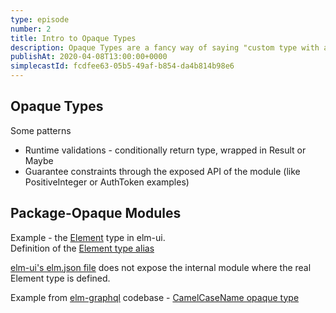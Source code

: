 ```yaml
---
type: episode
number: 2
title: Intro to Opaque Types
description: Opaque Types are a fancy way of saying "custom type with a private constructor." We talk about the basics, how to get started, and some patterns for using Opaque Types.
publishAt: 2020-04-08T13:00:00+0000
simplecastId: fcdfee63-05b5-49af-b854-da4b814b98e6
---
```

## Opaque Types

Some patterns

* Runtime validations - conditionally return type, wrapped in Result or Maybe
* Guarantee constraints through the exposed API of the module (like PositiveInteger or AuthToken examples)

## Package-Opaque Modules

Example - the [Element](https://package.elm-lang.org/packages/mdgriffith/elm-ui/latest/Element#Element) type in elm-ui.  
Definition of the [Element type alias](https://github.com/mdgriffith/elm-ui/blob/53a2732d9533c242c7690e16506b673af982032a/src/Element.elm#L325-L326)

[elm-ui's elm.json file](https://github.com/mdgriffith/elm-ui/blob/1.1.5/elm.json#L7-L17) does not expose the internal module where the real Element type is defined.

Example from [elm-graphql](https://github.com/dillonkearns/elm-graphql) codebase - [CamelCaseName opaque type](https://github.com/dillonkearns/elm-graphql/blob/master/generator/src/Graphql/Parser/CamelCaseName.elm)
